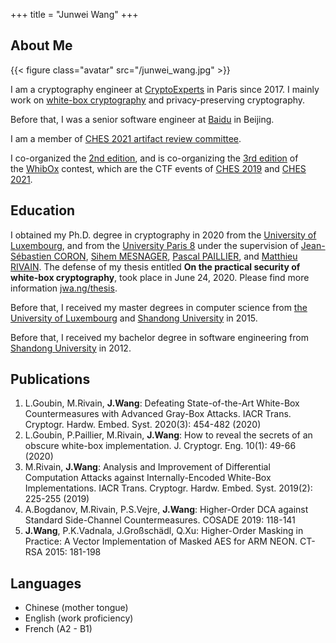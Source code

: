 +++
title = "Junwei Wang"
+++

## About Me

{{< figure class="avatar" src="/junwei_wang.jpg" >}}

I am a cryptography engineer at [CryptoExperts](https://www.cryptoexperts.com/) in Paris since 2017.
I mainly work on [white-box cryptography](http://citeseerx.ist.psu.edu/viewdoc/download?doi=10.1.1.700.7995&rep=rep1&type=pdf) and privacy-preserving cryptography.

Before that, I was a senior software engineer at [Baidu](https://www.baidu.com) in Beijing.

I am a member of [CHES 2021 artifact review committee](https://ches.iacr.org/2021/artifacts.php). 

I co-organized the [2nd edition](https://whibox-contest.github.io/2019/), and is co-organizing the [3rd edition](https://whibox-contest.github.io/2021/) of the [WhibOx](https://whibox.github.io/) contest, which are the CTF events of [CHES 2019](https://ches.iacr.org/2019/) and [CHES 2021](https://ches.iacr.org/2019/).

## Education

I obtained my Ph.D. degree in cryptography in 2020 from the [University of Luxembourg](https://uni.lu), and from the [University Paris 8](https://www.univ-paris8.fr/) under the supervision of [Jean-Sébastien CORON](http://www.crypto-uni.lu/jscoron/index.html), [Sihem MESNAGER](http://www.math.univ-paris13.fr/~mesnager/), [Pascal PAILLIER](https://scholar.google.com/citations?user=xwzhjfoAAAAJ&hl=en), and [Matthieu RIVAIN](http://www.matthieurivain.com/). 
The defense of my thesis entitled **On the practical security of white-box cryptography**, took place in June 24, 2020.
Please find more information [jwa.ng/thesis](/thesis).

Before that, I received my master degrees in computer science from [the University of Luxembourg](https://uni.lu) and [Shandong University](https://en.sdu.edu.cn/) in 2015.

Before that, I received my bachelor degree in software engineering from [Shandong University](https://en.sdu.edu.cn/) in 2012.


## Publications

1. L.Goubin, M.Rivain, **J.Wang**: Defeating State-of-the-Art White-Box Countermeasures with Advanced Gray-Box Attacks. IACR Trans. Cryptogr. Hardw. Embed. Syst. 2020(3): 454-482 (2020)
2. L.Goubin, P.Paillier, M.Rivain, **J.Wang**: How to reveal the secrets of an obscure white-box implementation. J. Cryptogr. Eng. 10(1): 49-66 (2020) 
3. M.Rivain, **J.Wang**: Analysis and Improvement of Differential Computation Attacks against Internally-Encoded White-Box Implementations. IACR Trans. Cryptogr. Hardw. Embed. Syst. 2019(2): 225-255 (2019)
4. A.Bogdanov, M.Rivain, P.S.Vejre, **J.Wang**: Higher-Order DCA against Standard Side-Channel Countermeasures. COSADE 2019: 118-141
5. **J.Wang**, P.K.Vadnala, J.Großschädl, Q.Xu: Higher-Order Masking in Practice: A Vector Implementation of Masked AES for ARM NEON. CT-RSA 2015: 181-198

<!-- ## Featured Presentations -->

## Languages

- Chinese (mother tongue)
- English (work proficiency)
- French (A2 - B1)


